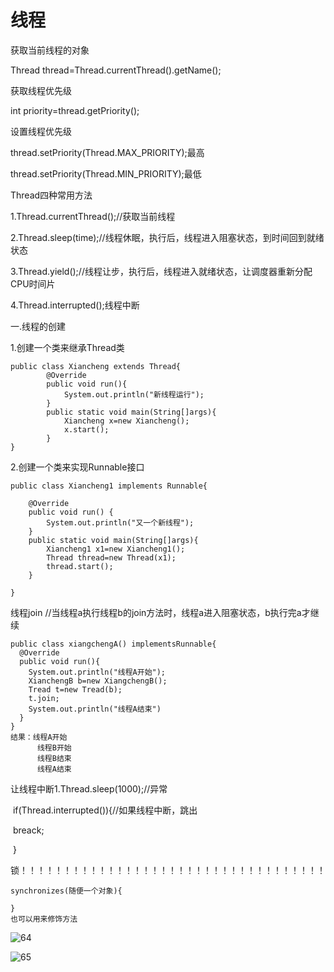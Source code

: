 
线程
============

获取当前线程的对象

Thread thread=Thread.currentThread().getName();

获取线程优先级

int priority=thread.getPriority();

设置线程优先级

thread.setPriority(Thread.MAX_PRIORITY);最高

thread.setPriority(Thread.MIN_PRIORITY);最低

Thread四种常用方法

1.Thread.currentThread();//获取当前线程

2.Thread.sleep(time);//线程休眠，执行后，线程进入阻塞状态，到时间回到就绪状态

3.Thread.yield();//线程让步，执行后，线程进入就绪状态，让调度器重新分配CPU时间片

4.Thread.interrupted();线程中断

一.线程的创建

1.创建一个类来继承Thread类

```
public class Xiancheng extends Thread{
		@Override
		public void run(){
			System.out.println("新线程运行");
		}
		public static void main(String[]args){
			Xiancheng x=new Xiancheng();
			x.start();
		}
}
```

2.创建一个类来实现Runnable接口

```
public class Xiancheng1 implements Runnable{

	@Override
	public void run() {
		System.out.println("又一个新线程");
	}
	public static void main(String[]args){
		Xiancheng1 x1=new Xiancheng1();
		Thread thread=new Thread(x1);
		thread.start();
	}

}
```

线程join     //当线程a执行线程b的join方法时，线程a进入阻塞状态，b执行完a才继续

```
public class xiangchengA() implementsRunnable{
  @Override
  public void run(){
    System.out.println("线程A开始");
    XianchengB b=new XiangchengB();
    Tread t=new Tread(b);
    t.join;
    System.out.println("线程A结束")
  }
}
结果：线程A开始
	  线程B开始
	  线程B结束
	  线程A结束
```

让线程中断1.Thread.sleep(1000);//异常

​			if(Thread.interrupted()){//如果线程中断，跳出

​				breack;

​			}

锁！！！！！！！！！！！！！！！！！！！！！！！！！！！！！！！！！！！

```
synchronizes(随便一个对象){
  
}
也可以用来修饰方法
```

![64](C:\Users\123\Desktop\图片啊\64.png)

![65](C:\Users\123\Desktop\图片啊\65.png)

